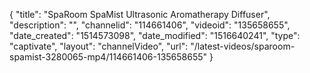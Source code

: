 {
    "title": "SpaRoom SpaMist Ultrasonic Aromatherapy Diffuser",
    "description": "",
    "channelid": "114661406",
    "videoid": "135658655",
    "date_created": "1514573098",
    "date_modified": "1516640241",
    "type": "captivate",
    "layout": "channelVideo",
    "url": "\/latest-videos\/sparoom-spamist-3280065-mp4\/114661406-135658655"
}
